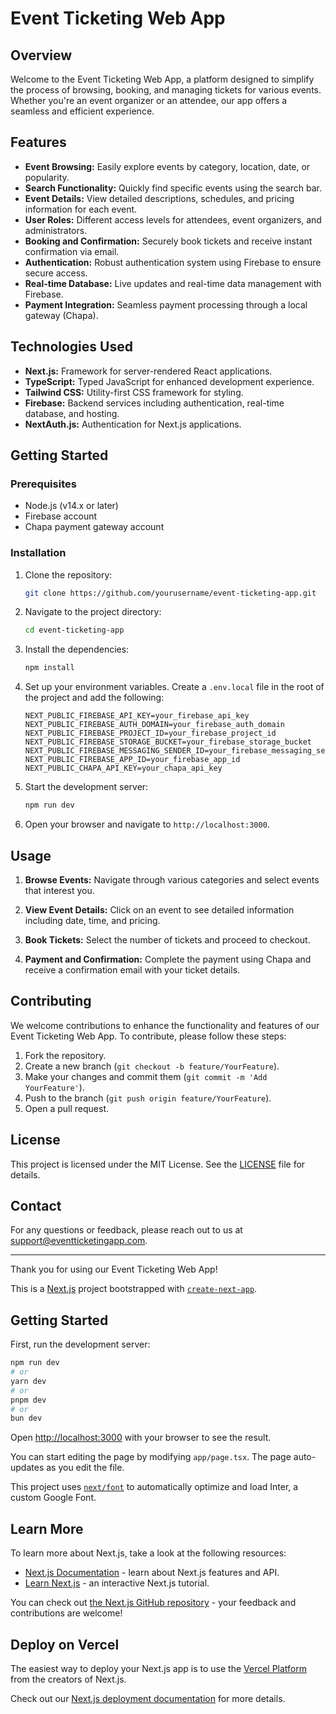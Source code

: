 # Event Ticketing Web App

## Overview

Welcome to the Event Ticketing Web App, a platform designed to simplify the process of browsing, booking, and managing tickets for various events. Whether you're an event organizer or an attendee, our app offers a seamless and efficient experience.

## Features

- **Event Browsing:** Easily explore events by category, location, date, or popularity.
- **Search Functionality:** Quickly find specific events using the search bar.
- **Event Details:** View detailed descriptions, schedules, and pricing information for each event.
- **User Roles:** Different access levels for attendees, event organizers, and administrators.
- **Booking and Confirmation:** Securely book tickets and receive instant confirmation via email.
- **Authentication:** Robust authentication system using Firebase to ensure secure access.
- **Real-time Database:** Live updates and real-time data management with Firebase.
- **Payment Integration:** Seamless payment processing through a local gateway (Chapa).

## Technologies Used

- **Next.js:** Framework for server-rendered React applications.
- **TypeScript:** Typed JavaScript for enhanced development experience.
- **Tailwind CSS:** Utility-first CSS framework for styling.
- **Firebase:** Backend services including authentication, real-time database, and hosting.
- **NextAuth.js:** Authentication for Next.js applications.

## Getting Started

### Prerequisites

- Node.js (v14.x or later)
- Firebase account
- Chapa payment gateway account

### Installation

1. Clone the repository:

    ```bash
    git clone https://github.com/yourusername/event-ticketing-app.git
    ```

2. Navigate to the project directory:

    ```bash
    cd event-ticketing-app
    ```

3. Install the dependencies:

    ```bash
    npm install
    ```

4. Set up your environment variables. Create a `.env.local` file in the root of the project and add the following:

    ```plaintext
    NEXT_PUBLIC_FIREBASE_API_KEY=your_firebase_api_key
    NEXT_PUBLIC_FIREBASE_AUTH_DOMAIN=your_firebase_auth_domain
    NEXT_PUBLIC_FIREBASE_PROJECT_ID=your_firebase_project_id
    NEXT_PUBLIC_FIREBASE_STORAGE_BUCKET=your_firebase_storage_bucket
    NEXT_PUBLIC_FIREBASE_MESSAGING_SENDER_ID=your_firebase_messaging_sender_id
    NEXT_PUBLIC_FIREBASE_APP_ID=your_firebase_app_id
    NEXT_PUBLIC_CHAPA_API_KEY=your_chapa_api_key
    ```

5. Start the development server:

    ```bash
    npm run dev
    ```

6. Open your browser and navigate to `http://localhost:3000`.

## Usage

1. **Browse Events:** Navigate through various categories and select events that interest you.

2. **View Event Details:** Click on an event to see detailed information including date, time, and pricing.
3. **Book Tickets:** Select the number of tickets and proceed to checkout.
4. **Payment and Confirmation:** Complete the payment using Chapa and receive a confirmation email with your ticket details.

## Contributing

We welcome contributions to enhance the functionality and features of our Event Ticketing Web App. To contribute, please follow these steps:

1. Fork the repository.
2. Create a new branch (`git checkout -b feature/YourFeature`).
3. Make your changes and commit them (`git commit -m 'Add YourFeature'`).
4. Push to the branch (`git push origin feature/YourFeature`).
5. Open a pull request.

## License

This project is licensed under the MIT License. See the [LICENSE](LICENSE) file for details.

## Contact

For any questions or feedback, please reach out to us at [support@eventticketingapp.com](mailto:support@eventticketingapp.com).

---

Thank you for using our Event Ticketing Web App!





This is a [Next.js](https://nextjs.org/) project bootstrapped with [`create-next-app`](https://github.com/vercel/next.js/tree/canary/packages/create-next-app).

## Getting Started

First, run the development server:

```bash
npm run dev
# or
yarn dev
# or
pnpm dev
# or
bun dev
```

Open [http://localhost:3000](http://localhost:3000) with your browser to see the result.

You can start editing the page by modifying `app/page.tsx`. The page auto-updates as you edit the file.

This project uses [`next/font`](https://nextjs.org/docs/basic-features/font-optimization) to automatically optimize and load Inter, a custom Google Font.

## Learn More

To learn more about Next.js, take a look at the following resources:

- [Next.js Documentation](https://nextjs.org/docs) - learn about Next.js features and API.
- [Learn Next.js](https://nextjs.org/learn) - an interactive Next.js tutorial.

You can check out [the Next.js GitHub repository](https://github.com/vercel/next.js/) - your feedback and contributions are welcome!

## Deploy on Vercel

The easiest way to deploy your Next.js app is to use the [Vercel Platform](https://vercel.com/new?utm_medium=default-template&filter=next.js&utm_source=create-next-app&utm_campaign=create-next-app-readme) from the creators of Next.js.

Check out our [Next.js deployment documentation](https://nextjs.org/docs/deployment) for more details.
